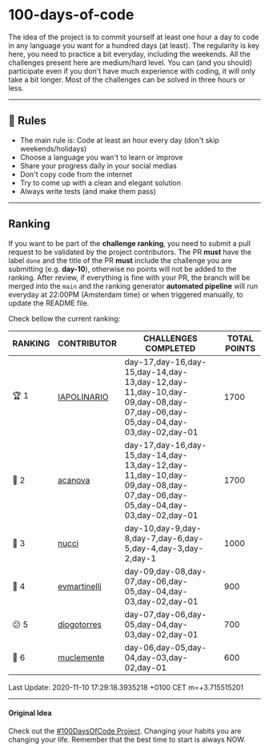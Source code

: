 # 100-days-of-code

The idea of the project is to commit yourself at least one hour a day to code in any language you want for a hundred days (at least). The regularity is key here, you need to practice a bit everyday, including the weekends.
All the challenges present here are medium/hard level. You can (and you should) participate even if you don't have much experience with coding, it will only take a bit longer.
Most of the challenges can be solved in three hours or less.

---

## 🚩 Rules

- The main rule is: Code at least an hour every day (don't skip weekends/holidays)
- Choose a language you wan't to learn or improve
- Share your progress daily in your social medias
- Don't copy code from the internet
- Try to come up with a clean and elegant solution
- Always write tests (and make them pass)

---

## Ranking

If you want to be part of the **challenge ranking**, you need to submit a pull request to be validated by the project contributors. The PR **must** have the label `done` and the title of the PR **must** include the challenge you are submitting (e.g. **day-10**), otherwise no points will not be added to the ranking.
After review, if everything is fine with your PR, the branch will be merged into the `main` and the ranking generator **automated pipeline** will run everyday at 22:00PM (Amsterdam time) or when triggered manually, to update the README file.

Check bellow the current ranking:

|       RANKING       |                   CONTRIBUTOR                   |                                                  CHALLENGES COMPLETED                                                  | TOTAL POINTS |
|---------------------|-------------------------------------------------|------------------------------------------------------------------------------------------------------------------------|--------------|
| :trophy: 1          | [IAPOLINARIO](https://github.com/IAPOLINARIO)   | day-17,day-16,day-15,day-14,day-13,day-12,day-11,day-10,day-09,day-08,day-07,day-06,day-05,day-04,day-03,day-02,day-01 |         1700 |
| :2nd_place_medal: 2 | [acanova](https://github.com/acanova)           | day-17,day-16,day-15,day-14,day-13,day-12,day-11,day-10,day-09,day-08,day-07,day-06,day-05,day-04,day-03,day-02,day-01 |         1700 |
| :3rd_place_medal: 3 | [nucci](https://github.com/nucci)               | day-10,day-9,day-8,day-7,day-6,day-5,day-4,day-3,day-2,day-1                                                           |         1000 |
| :imp: 4             | [evmartinelli](https://github.com/evmartinelli) | day-09,day-08,day-07,day-06,day-05,day-04,day-03,day-02,day-01                                                         |          900 |
| :confused: 5        | [diogotorres](https://github.com/diogotorres)   | day-07,day-06,day-05,day-04,day-03,day-02,day-01                                                                       |          700 |
| :poop: 6            | [muclemente](https://github.com/muclemente)     | day-06,day-05,day-04,day-03,day-02,day-01                                                                              |          600 |

Last Update: 2020-11-10 17:29:18.3935218 +0100 CET m=+3.715515201

---

#### Original Idea

Check out the [#100DaysOfCode Project](https://www.100daysofcode.com/). Changing your habits you are changing your life. Remember that the best time to start is always NOW.
